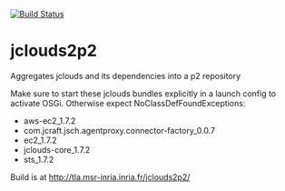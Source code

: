 [![Build Status](https://travis-ci.org/lemmy/jclouds2p2.png?branch=master)](https://travis-ci.org/lemmy/jclouds2p2)

jclouds2p2
==========

Aggregates jclouds and its dependencies into a p2 repository

Make sure to start these jclouds bundles explicitly in a launch config to activate OSGi. Otherwise expect NoClassDefFoundExceptions:

* aws-ec2_1.7.2
* com.jcraft.jsch.agentproxy.connector-factory_0.0.7
* ec2_1.7.2
* jclouds-core_1.7.2
* sts_1.7.2


Build is at http://tla.msr-inria.inria.fr/jclouds2p2/
